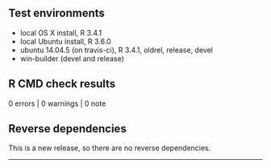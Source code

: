 ## Test environments
* local OS X install, R 3.4.1
* local Ubuntu install, R 3.6.0
* ubuntu 14.04.5 (on travis-ci), R 3.4.1, oldrel, release, devel
* win-builder (devel and release)

## R CMD check results

0 errors | 0 warnings | 0 note

## Reverse dependencies

This is a new release, so there are no reverse dependencies.

---

